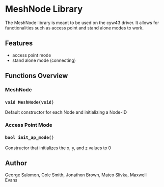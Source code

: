 # MeshNode Library 

The MeshNode library is meant to be used on the cyw43 driver. It allows for functionalities such as access point and stand alone modes to work. 

## Features
- access point mode
- stand alone mode (connecting)

## Functions Overview

### **MeshNode**

### `void MeshNode(void)`
Default constructor for each Node and initializing a Node-ID

### **Access Point Mode**

### `bool init_ap_mode()`
Constructor that initializes the x, y, and z values to 0

## Author
George Salomon, Cole Smith, Jonathon Brown, Mateo Slivka, Maxwell Evans
